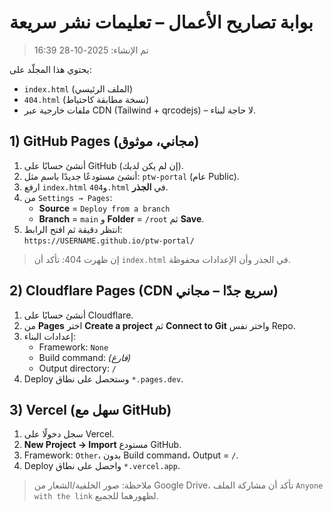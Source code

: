 # بوابة تصاريح الأعمال – تعليمات نشر سريعة

> تم الإنشاء: 2025-10-28 16:39

يحتوي هذا المجلّد على:
- `index.html` (الملف الرئيسي)
- `404.html` (نسخة مطابقة كاحتياط)
- ملفات خارجية عبر CDN (Tailwind + qrcodejs) – لا حاجة لبناء.

## 1) GitHub Pages (مجاني، موثوق)
1. أنشئ حسابًا على GitHub (إن لم يكن لديك).
2. أنشئ مستودعًا جديدًا باسم مثل: `ptw-portal` (عام Public).
3. ارفع `index.html` و`404.html` في **الجذر**.
4. من `Settings → Pages`:  
   - **Source** = `Deploy from a branch`  
   - **Branch** = `main` و **Folder** = `/root` ثم **Save**.
5. انتظر دقيقة ثم افتح الرابط:  
   `https://USERNAME.github.io/ptw-portal/`

> إن ظهرت 404: تأكد أن `index.html` في الجذر وأن الإعدادات محفوظة.

## 2) Cloudflare Pages (CDN سريع جدًا – مجاني)
1. أنشئ حسابًا على Cloudflare.
2. من **Pages** اختر **Create a project** ثم **Connect to Git** واختر نفس Repo.
3. إعدادات البناء:  
   - Framework: `None`  
   - Build command: *(فارغ)*  
   - Output directory: `/`  
4. Deploy وستحصل على نطاق `*.pages.dev`.

## 3) Vercel (سهل مع GitHub)
1. سجل دخولًا على Vercel.
2. **New Project → Import** مستودع GitHub.
3. Framework: `Other`، بدون Build command، Output = `/`.
4. Deploy واحصل على نطاق `*.vercel.app`.

> ملاحظة: صور الخلفية/الشعار من Google Drive، تأكد أن مشاركة الملف `Anyone with the link` لظهورهما للجميع.

